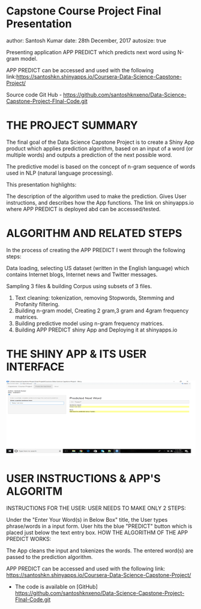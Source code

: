 Capstone Course Project Final Presentation
========================================================
author:  Santosh Kumar
date: 28th December, 2017
autosize: true

Presenting application APP PREDICT which predicts next word using N-gram model.

APP PREDICT can be accessed and used with the following
link:https://santoshkn.shinyapps.io/Coursera-Data-Science-Capstone-Project/

Source code Git Hub - https://github.com/santoshknxeno/Data-Science-Capstone-Project-FInal-Code.git 


THE PROJECT SUMMARY
========================================================

The final goal of the Data Science Capstone Project is to create a Shiny App product which applies prediction algorithm, based on an input of a word (or multiple words) and outputs a prediction of the next possible word.


The predictive model is based on the concept of n-gram sequence of words used in NLP (natural language processing).


This presentation highlights:

The description of the algorithm used to make the prediction.
Gives User instructions, and describes how the App functions.
The link on shinyapps.io where APP PREDICT is deployed abd can be accessed/tested.

ALGORITHM AND RELATED STEPS
========================================================

In the process of creating the APP PREDICT I went through the following steps:

Data loading, selecting US dataset (written in the English language) which contains Internet blogs, Internet news and Twitter messages.

Sampling 3 files & building Corpus using subsets of 3 files.

1. Text cleaning: tokenization, removing Stopwords, Stemming and Profanity filtering.
2. Building n-gram model, Creating 2 gram,3 gram and 4gram frequency matrices.
3. Building predictive model using n-gram frequency matrices.
4. Building APP PREDICT shiny App and Deploying it at shinyapps.io


THE SHINY APP & ITS USER INTERFACE
========================================================

![Instructions](usage-app.png)

USER INSTRUCTIONS & APP'S ALGORITM
========================================================

 INSTRUCTIONS FOR THE USER: USER NEEDS TO MAKE ONLY 2 STEPS:

Under the "Enter Your Word(s) in Below Box" title, the User types phrase/words in a input form.
User hits the blue "PREDICT" button which is placed just below the text entry box.
HOW THE ALGORITHM OF THE APP PREDICT WORKS:

The App cleans the input and tokenizes the words.
The entered word(s) are passed to the prediction algorithm.

APP PREDICT can be accessed and used with the following link:  https://santoshkn.shinyapps.io/Coursera-Data-Science-Capstone-Project/
- The code is available on [GitHub] https://github.com/santoshknxeno/Data-Science-Capstone-Project-FInal-Code.git
